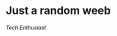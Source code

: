 # Just a random weeb
_Tech Enthusiast_

<!---
Ikta11/Ikta11 is a ✨ special ✨ repository because its `README.md` (this file) appears on your GitHub profile.
You can click the Preview link to take a look at your changes.
--->
